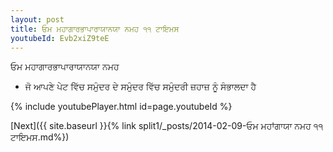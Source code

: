 ```yaml
---
layout: post
title: ਓਮ ਮਹਾਗਾਰਭਾਪਾਰਾਯਾਨਯਾ ਨਮਹ ੧੧ ਟਾਇਮਸ
youtubeId: Evb2xiZ9teE
---
```

 
 
 ਓਮ ਮਹਾਗਾਰਭਾਪਾਰਾਯਾਨਯਾ ਨਮਹ  
 
 -  ਜੋ ਆਪਣੇ ਪੇਟ ਵਿੱਚ ਸਮੁੰਦਰ ਦੇ ਸਮੁੰਦਰ ਵਿੱਚ ਸਮੁੰਦਰੀ ਜ਼ਹਾਜ਼ ਨੂੰ ਸੰਭਾਲਦਾ ਹੈ 
 
  
 
  
 
 
 
 
 
 


{% include youtubePlayer.html id=page.youtubeId %}
 
[Next]({{ site.baseurl }}{% link  split1/_posts/2014-02-09-ਓਮ ਮਹਾਂਗਾਯਾ ਨਮਹ ੧੧ ਟਾਇਮਸ.md%})
 
